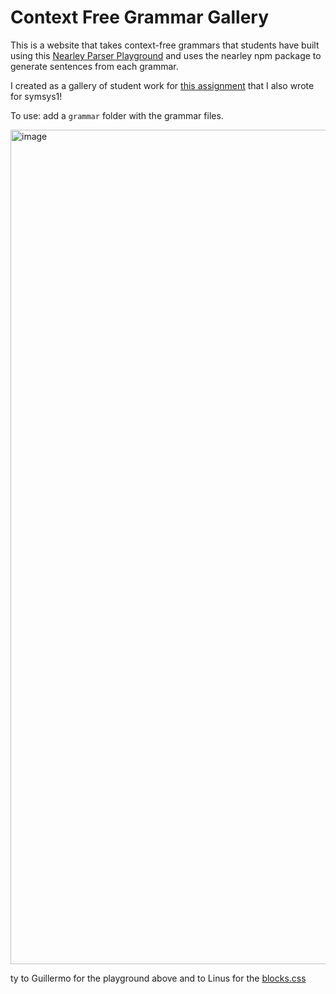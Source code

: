 # Context Free Grammar Gallery

This is a website that takes context-free grammars that students have built using this [Nearley Parser Playground](https://omrelli.ug/nearley-playground/) and uses the nearley npm package to generate sentences from each grammar.

I created as a gallery of student work for [this assignment](https://docs.google.com/document/d/1Ld3np4gpDrVmVDXXdS4xg0Z5-_5ICO3Rig-dVE5M-z4/edit?usp=sharing) that I also wrote for symsys1! 

To use: add a `grammar` folder with the grammar files. 

<img width="1335" alt="image" src="https://user-images.githubusercontent.com/26272095/137962447-b0131652-7d50-489a-b4a6-5661e362fec1.png">

ty to Guillermo for the playground above and to Linus for the [blocks.css](https://thesephist.github.io/blocks.css/)

